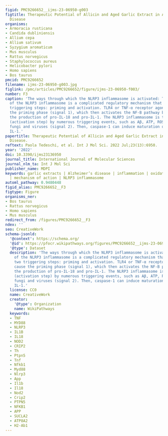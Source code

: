 ```yaml
---
figid: PMC9266652__ijms-23-06950-g003
figtitle: Therapeutic Potential of Allicin and Aged Garlic Extract in Alzheimer’s
  Disease
organisms:
- Armoracia rusticana
- Candida dubliniensis
- Allium cepa
- Allium sativum
- Syzygium aromaticum
- Mus musculus
- Rattus norvegicus
- Staphylococcus aureus
- Helicobacter pylori
- Homo sapiens
- Bos taurus
pmcid: PMC9266652
filename: ijms-23-06950-g003.jpg
figlink: /pmc/articles/PMC9266652/figure/ijms-23-06950-f003/
number: F3
caption: 'The ways through which the NLRP3 inflammasome is activated: The activation
  of the NLRP3 inflammasome is a complicated regulatory mechanism that requires two
  triggering steps: priming and activation. TLR4 or TNF-α receptor agonists cause
  the priming phase (signal 1), which then activates the NF-B pathway by boosting
  the production of pro-IL-18 and pro-IL-1. The NLRP3 inflammasome is then stimulated
  (activation step) by numerous triggering events, such as Aβ, ATP, ROS, bacteria,
  fungi and viruses (signal 2). Then, caspase-1 can induce maturation of IL-18 and
  IL-1.'
papertitle: Therapeutic Potential of Allicin and Aged Garlic Extract in Alzheimer’s
  Disease.
reftext: Paola Tedeschi, et al. Int J Mol Sci. 2022 Jul;23(13):6950.
year: '2022'
doi: 10.3390/ijms23136950
journal_title: International Journal of Molecular Sciences
journal_nlm_ta: Int J Mol Sci
publisher_name: MDPI
keywords: garlic extracts | Alzheimer’s disease | inflammation | oxidative damage
  | mechanism of action | NLRP3 inflammasome
automl_pathway: 0.9480448
figid_alias: PMC9266652__F3
figtype: Figure
organisms_ner:
- Bos taurus
- Rattus norvegicus
- Homo sapiens
- Mus musculus
redirect_from: /figures/PMC9266652__F3
ndex: ''
seo: CreativeWork
schema-jsonld:
  '@context': https://schema.org/
  '@id': https://pfocr.wikipathways.org/figures/PMC9266652__ijms-23-06950-g003.html
  '@type': Dataset
  description: 'The ways through which the NLRP3 inflammasome is activated: The activation
    of the NLRP3 inflammasome is a complicated regulatory mechanism that requires
    two triggering steps: priming and activation. TLR4 or TNF-α receptor agonists
    cause the priming phase (signal 1), which then activates the NF-B pathway by boosting
    the production of pro-IL-18 and pro-IL-1. The NLRP3 inflammasome is then stimulated
    (activation step) by numerous triggering events, such as Aβ, ATP, ROS, bacteria,
    fungi and viruses (signal 2). Then, caspase-1 can induce maturation of IL-18 and
    IL-1.'
  license: CC0
  name: CreativeWork
  creator:
    '@type': Organization
    name: WikiPathways
  keywords:
  - TNF
  - MYD88
  - NLRP3
  - IL1B
  - IL18
  - NOD2
  - CRIP2
  - Th
  - Ptpn5
  - Tnf
  - Nfkb1
  - Myd88
  - Nlrp3
  - App
  - Il1b
  - Il18
  - Nod2
  - Crip2
  - PTPN5
  - NFKB1
  - APP
  - SUCLA2
  - ATP8A2
  - H2-Ab1
---
```

